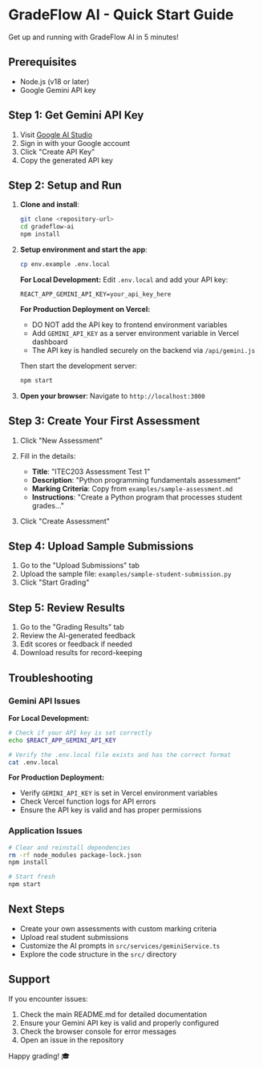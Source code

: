 # GradeFlow AI - Quick Start Guide

Get up and running with GradeFlow AI in 5 minutes!

## Prerequisites

- Node.js (v18 or later)
- Google Gemini API key

## Step 1: Get Gemini API Key

1. Visit [Google AI Studio](https://makersuite.google.com/app/apikey)
2. Sign in with your Google account
3. Click "Create API Key"
4. Copy the generated API key

## Step 2: Setup and Run

1. **Clone and install**:
   ```bash
   git clone <repository-url>
   cd gradeflow-ai
   npm install
   ```

2. **Setup environment and start the app**:
   ```bash
   cp env.example .env.local
   ```
   
   **For Local Development:**
   Edit `.env.local` and add your API key:
   ```
   REACT_APP_GEMINI_API_KEY=your_api_key_here
   ```
   
   **For Production Deployment on Vercel:**
   - DO NOT add the API key to frontend environment variables
   - Add `GEMINI_API_KEY` as a server environment variable in Vercel dashboard
   - The API key is handled securely on the backend via `/api/gemini.js`
   
   Then start the development server:
   ```bash
   npm start
   ```

3. **Open your browser**:
   Navigate to `http://localhost:3000`

## Step 3: Create Your First Assessment

1. Click "New Assessment"
2. Fill in the details:
   - **Title**: "ITEC203 Assessment Test 1"
   - **Description**: "Python programming fundamentals assessment"
   - **Marking Criteria**: Copy from `examples/sample-assessment.md`
   - **Instructions**: "Create a Python program that processes student grades..."

3. Click "Create Assessment"

## Step 4: Upload Sample Submissions

1. Go to the "Upload Submissions" tab
2. Upload the sample file: `examples/sample-student-submission.py`
3. Click "Start Grading"

## Step 5: Review Results

1. Go to the "Grading Results" tab
2. Review the AI-generated feedback
3. Edit scores or feedback if needed
4. Download results for record-keeping

## Troubleshooting

### Gemini API Issues

**For Local Development:**
```bash
# Check if your API key is set correctly
echo $REACT_APP_GEMINI_API_KEY

# Verify the .env.local file exists and has the correct format
cat .env.local
```

**For Production Deployment:**
- Verify `GEMINI_API_KEY` is set in Vercel environment variables
- Check Vercel function logs for API errors
- Ensure the API key is valid and has proper permissions

### Application Issues
```bash
# Clear and reinstall dependencies
rm -rf node_modules package-lock.json
npm install

# Start fresh
npm start
```

## Next Steps

- Create your own assessments with custom marking criteria
- Upload real student submissions
- Customize the AI prompts in `src/services/geminiService.ts`
- Explore the code structure in the `src/` directory

## Support

If you encounter issues:
1. Check the main README.md for detailed documentation
2. Ensure your Gemini API key is valid and properly configured
3. Check the browser console for error messages
4. Open an issue in the repository

Happy grading! 🎓 